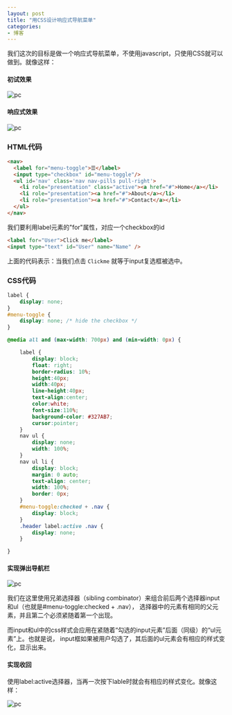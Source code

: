 ```yaml
---
layout: post
title: "用CSS设计响应式导航菜单"
categories:
- 博客
---
```


我们这次的目标是做一个响应式导航菜单，不使用javascript，只使用CSS就可以做到。就像这样：

#### 初试效果
![pc](http://7xjufd.dl1.z0.glb.clouddn.com/blog6.1.png)


#### 响应式效果
![pc](http://7xjufd.dl1.z0.glb.clouddn.com/blog6.3.png)


### HTML代码
```html
<nav>
  <label for="menu-toggle">☰</label>
  <input type="checkbox" id="menu-toggle"/>
  <ul id='nav' class='nav nav-pills pull-right'>
    <li role="presentation" class="active"><a href="#">Home</a></li>
    <li role="presentation"><a href="#">About</a></li>
    <li role="presentation"><a href="#">Contact</a></li>
  </ul>
</nav>
```

我们要利用label元素的"for"属性，对应一个checkbox的id
```html
<label for="User">Click me</label>
<input type="text" id="User" name="Name" />
```
上面的代码表示：当我们点击 `Clickme` 就等于input复选框被选中。

### CSS代码
```css
label {
	display: none;
}
#menu-toggle {
	display: none; /* hide the checkbox */
}

@media all and (max-width: 700px) and (min-width: 0px) {

	label {
		display: block;
		float: right;
		border-radius: 10%;
		height:40px;
		width:40px;
		line-height:40px;
		text-align:center;
		color:white;
		font-size:110%;
		background-color: #327AB7;
		cursor:pointer;
	}
	nav ul {
		display: none;
		width: 100%;
	}
	nav ul li {
		display: block;
		margin: 0 auto;
		text-align: center;
		width: 100%;
		border: 0px;
	}
	#menu-toggle:checked + .nav {
		display: block;
	}
	.header label:active .nav {
		display: none;
	}

}
```

#### 实现弹出导航栏
![pc](http://7xjufd.dl1.z0.glb.clouddn.com/blog6.2.png)

我们在这里使用兄弟选择器（sibling combinator）来组合前后两个选择器input和ul（也就是#menu-toggle:checked + .nav），
选择器中的元素有相同的父元素，并且第二个必须紧随着第一个出现。

而input和ul中的css样式会应用在紧随着“勾选的input元素”后面（同级）的“ul元素”上。也就是说，
input框如果被用户勾选了，其后面的ul元素会有相应的样式变化，显示出来。


#### 实现收回
使用label:active选择器，当再一次按下lable时就会有相应的样式变化。就像这样：

![pc](http://7xjufd.dl1.z0.glb.clouddn.com/blog6.3.png)
